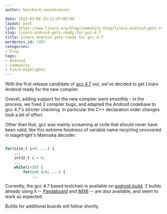 ```yaml
---
author: bernhard.rosenkranzer

date: 2012-03-06 23:11:07+00:00
layout: post
link: https://www.linaro.org/blog/community-blog/linaro-android-gets-ready-for-gcc-4-7/
slug: linaro-android-gets-ready-for-gcc-4-7
title: Linaro Android gets ready for gcc 4.7
wordpress_id: 1351
categories:
- blog
tags:
- Android
- Community
- Patch-Highlights
---
```


With the first release candidate of [gcc 4.7](http://http://gcc.gnu.org/ml/gcc/2012-03/msg00014.html) out, we've decided to get Linaro Android ready for the new compiler.

Overall, adding support for the new compiler went smoothly - in the process, we fixed 2 compiler bugs, and adapted the Android codebase to gcc 4.7's stricter checking. In particular the C++ declaration order changes took a bit of effort.

Other than that, gcc was mainly screaming at code that should never have been valid, like this extreme fondness of variable name recycling uncovered in stagefright's Matroska decoder:

```python

for(size_t i=0; ...) {
    ...
    int32_t i = 0;
    ...
    while(i<20) {
        for(int i=0; ...) {
            ...

```


Currently, the gcc 4.7 based toolchain is available on [android-build](https://android-build.linaro.org/builds/~linaro-android/toolchain-4.7-bzr/). 2 builds already using it -- [Pandaboard](https://android-build.linaro.org/builds/~linaro-android/panda-ics-gcc47-tilt-tracking-blob/) and [iMX6](https://android-build.linaro.org/builds/~linaro-android/imx6-ics-gcc47-freescalelt-stable-open/) -- are also available, and seem to work as expected.

Builds for additional boards will follow shortly.
